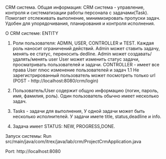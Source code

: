 CRM система.
Общая информация:
CRM система - управление, контроля и систематизации работы персонала с задачами(Task).
Помогает отслеживать выполнение, минимизировать пропуски задач. 
Удобен для упорядочивания, планирования и контроля исполнения.

О CRM системе:
ENTITY
1. Роли пользователя: ADMIN, USER, CONTROLLER и TEST. Каждая роль наносит ограничений действий. 
Admin может ставить задачу, менять ее статус, переносить dedline. Admin может создавать/удалять/менять user
User может изменить статус задачи, просматривать пользователей и задачи. CONTROLLER - имеет все права User плюс 
изменение пользователей и задач
1.1 Не зарегистрированный пользователь может посмотреть только url
   (POST - http://localhost:8080/crm/login)

3. Пользователь/User содержит общую информацию (логин, пароль, имя, фамилия, роль).
Один пользователь обычно имеет несколько задач.

4. Tasks - задачи для выполнения, У одной задачи может быть несколько исполнителей.
У задачи имете title, status,deadline и info.

5. Задача имеет STATUS: NEW, PROGRESS,DONE.

Запуск системы:
Run
src/main/java/com/itrex/java/lab/crm/ProjectCrmApplication.java

Port:
http://localhost:8080





